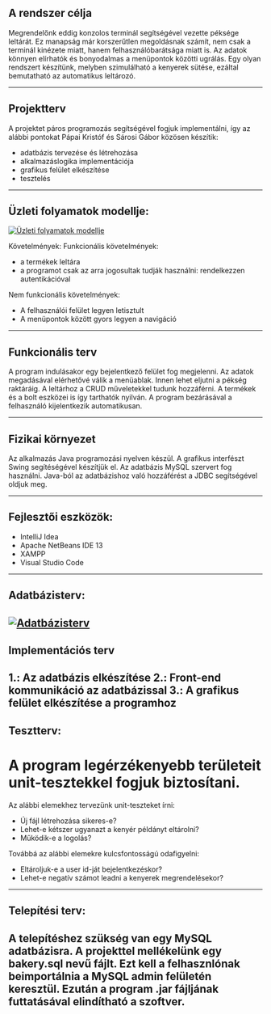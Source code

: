 ## A rendszer célja
Megrendelőnk eddig konzolos terminál segítségével vezette péksége leltárát. Ez manapság már korszerűtlen megoldásnak számít, nem csak a terminál kinézete miatt, hanem felhasználóbarátsága miatt is. Az adatok könnyen elírhatók és bonyodalmas a menüpontok közötti ugrálás.
Egy olyan rendszert készítünk, melyben szimulálható a kenyerek sütése, ezáltal bemutatható az automatikus leltározó.

---
## Projektterv
A projektet páros programozás segítségével fogjuk implementálni, így az alábbi pontokat Pápai Kristóf és Sárosi Gábor közösen készítik:
-	adatbázis tervezése és létrehozása
-	alkalmazáslogika implementációja
-	grafikus felület elkészítése
-	tesztelés

---

## Üzleti folyamatok modellje:
[![Üzleti folyamatok modellje](https://i.imgur.com/RoB6EdP.jpg)](https://i.imgur.com/RoB6EdP.jpg)

Követelmények:
Funkcionális követelmények:
-	a termékek leltára
-	a programot csak az arra jogosultak tudják használni: rendelkezzen autentikációval

Nem funkcionális követelmények:
-	A felhasználói felület legyen letisztult
-	A menüpontok között gyors legyen a navigáció

---
## Funkcionális terv
A program indulásakor egy bejelentkező felület fog megjelenni. Az adatok megadásával elérhetővé válik a menüablak. Innen lehet eljutni a pékség raktáráig. A leltárhoz a CRUD műveletekkel tudunk hozzáférni. A termékek és a bolt eszközei is így tarthatók nyilván. A program bezárásával a felhasználó kijelentkezik automatikusan.

---
## Fizikai környezet
Az alkalmazás Java programozási nyelven készül. A grafikus interfészt Swing segítéségével készítjük el. Az adatbázis MySQL szervert fog használni. Java-ból az adatbázishoz való hozzáférést a JDBC segítségével oldjuk meg.

---
## Fejlesztői eszközök:
-	IntelliJ Idea
-	Apache NetBeans IDE 13
-	XAMPP
-	Visual Studio Code

---
## Adatbázisterv:
[![Adatbázisterv](https://i.imgur.com/Fd7nBmJ.jpg)](https://i.imgur.com/Fd7nBmJ.jpg)
---

## Implementációs terv
1.: Az adatbázis elkészítése
2.: Front-end kommunikáció az adatbázissal
3.: A grafikus felület elkészítése a programhoz
---
## Tesztterv:
# A program legérzékenyebb területeit unit-tesztekkel fogjuk biztosítani.
Az alábbi elemekhez tervezünk unit-teszteket írni:
- Új fájl létrehozása sikeres-e?
- Lehet-e kétszer ugyanazt a kenyér példányt eltárolni?
- Működik-e a logolás?

Továbbá az alábbi elemekre kulcsfontosságú odafigyelni:
- Eltároljuk-e a user id-ját bejelentkezéskor?
- Lehet-e negatív számot leadni a kenyerek megrendelésekor?
---
## Telepítési terv:
A telepítéshez szükség van egy MySQL adatbázisra. A projekttel mellékelünk egy bakery.sql nevű fájlt. Ezt kell a felhasznlónak beimportálnia a MySQL admin felületén keresztül. Ezután a program .jar fájljának futtatásával elindítható a szoftver.
---
